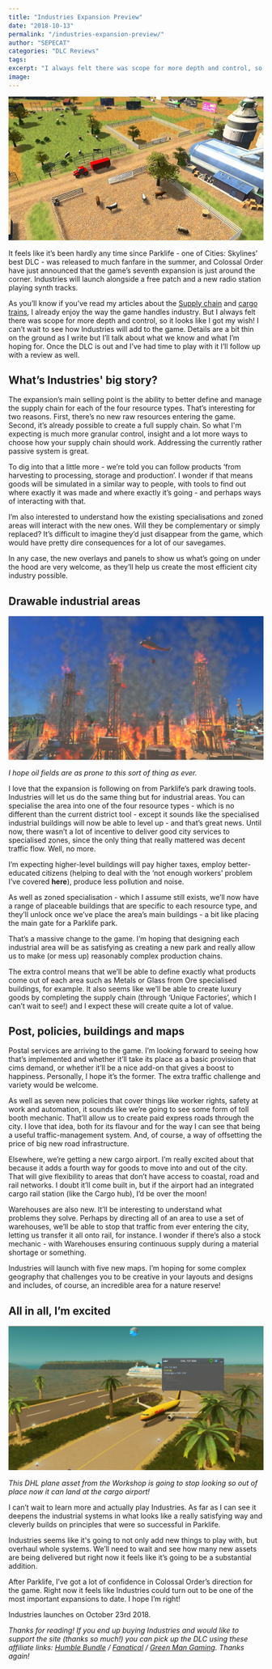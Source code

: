 ```yaml
---
title: "Industries Expansion Preview"
date: "2018-10-13"
permalink: "/industries-expansion-preview/"
author: "SEPECAT"
categories: "DLC Reviews"
tags:
excerpt: "I always felt there was scope for more depth and control, so it looks like I got my wish! I can’t wait to see how Industries will add to the game." 
image:
---
```


![Farming specialistion](/images/farming-industry-specialisation.jpg)

It feels like it’s been hardly any time since Parklife - one of Cities: Skylines’ best DLC - was released to much fanfare in the summer, and Colossal Order have just announced that the game’s seventh expansion is just around the corner. Industries will launch alongside a free patch and a new radio station playing synth tracks.

As you’ll know if you’ve read my articles about the [Supply chain](2018-09-09-supply-chain-specialised-industry.md) and [cargo trains](2018-10-05-guide-efficient-city-cargo-trains.md), I already enjoy the way the game handles industry. But I always felt there was scope for more depth and control, so it looks like I got my wish! I can’t wait to see how Industries will add to the game. Details are a bit thin on the ground as I write but I’ll talk about what we know and what I’m hoping for. Once the DLC is out and I’ve had time to play with it I’ll follow up with a review as well.

## What’s Industries' big story?

The expansion’s main selling point is the ability to better define and manage the supply chain for each of the four resource types. That’s interesting for two reasons. First, there’s no new raw resources entering the game. Second, it’s already possible to create a full supply chain. So what I'm expecting is much more granular control, insight and a lot more ways to choose how your supply chain should work. Addressing the currently rather passive system is great.

To dig into that a little more - we’re told you can follow products ‘from harvesting to processing, storage and production’. I wonder if that means goods will be simulated in a similar way to people, with tools to find out where exactly it was made and where exactly it’s going - and perhaps ways of interacting with that.

I’m also interested to understand how the existing specialisations and zoned areas will interact with the new ones. Will they be complementary or simply replaced? It’s difficult to imagine they’d just disappear from the game, which would have pretty dire consequences for a lot of our savegames.

In any case, the new overlays and panels to show us what’s going on under the hood are very welcome, as they’ll help us create the most efficient city industry possible.

## Drawable industrial areas

![Oil fields fire](/images/20180908173744_1.jpg)

*I hope oil fields are as prone to this sort of thing as ever.*

I love that the expansion is following on from Parklife’s park drawing tools. Industries will let us do the same thing but for industrial areas. You can specialise the area into one of the four resource types - which is no different than the current district tool - except it sounds like the specialised industrial buildings will now be able to level up - and that’s great news. Until now, there wasn’t a lot of incentive to deliver good city services to specialised zones, since the only thing that really mattered was decent traffic flow. Well, no more.

I’m expecting higher-level buildings will pay higher taxes, employ better-educated citizens (helping to deal with the ‘not enough workers’ problem I’ve covered **here**), produce less pollution and noise.

As well as zoned specialisation - which I assume still exists, we’ll now have a range of placeable buildings that are specific to each resource type, and they’ll unlock once we’ve place the area’s main buildings - a bit like placing the main gate for a Parklife park.

That’s a massive change to the game. I’m hoping that designing each industrial area will be as satisfying as creating a new park and really allow us to make (or mess up) reasonably complex production chains.

The extra control means that we’ll be able to define exactly what products come out of each area such as Metals or Glass from Ore specialised buildings, for example. It also seems like we’ll be able to create luxury goods by completing the supply chain (through ‘Unique Factories’, which I can’t wait to see!) and I expect these will create quite a lot of value.

## Post, policies, buildings and maps

Postal services are arriving to the game. I’m looking forward to seeing how that’s implemented and whether it’ll take its place as a basic provision that cims demand, or whether it’ll be a nice add-on that gives a boost to happiness. Personally, I hope it’s the former. The extra traffic challenge and variety would be welcome.

As well as seven new policies that cover things like worker rights, safety at work and automation, it sounds like we’re going to see some form of toll booth mechanic. That’ll allow us to create paid express roads through the city. I love that idea, both for its flavour and for the way I can see that being a useful traffic-management system. And, of course, a way of offsetting the price of big new road infrastructure.

Elsewhere, we’re getting a new cargo airport. I’m really excited about that because it adds a fourth way for goods to move into and out of the city. That will give flexibility to areas that don’t have access to coastal, road and rail networks. I doubt it’ll come built in, but if the airport had an integrated cargo rail station (like the Cargo hub), I’d be over the moon!

Warehouses are also new. It’ll be interesting to understand what problems they solve. Perhaps by directing all of an area to use a set of warehouses, we’ll be able to stop that traffic from ever entering the city, letting us transfer it all onto rail, for instance. I wonder if there’s also a stock mechanic - with Warehouses ensuring continuous supply during a material shortage or something.

Industries will launch with five new maps. I’m hoping for some complex geography that challenges you to be creative in your layouts and designs and includes, of course, an incredible area for a nature reserve!

## All in all, I’m excited

![Tourists arriving in a full plane](/images/tourist-plane-airport.jpg)

*This DHL plane asset from the Workshop is going to stop looking so out of place now it can land at the cargo airport!*

I can’t wait to learn more and actually play Industries. As far as I can see it deepens the industrial systems in what looks like a really satisfying way and cleverly builds on principles that were so successful in Parklife.

Industries seems like it's going to not only add new things to play with, but overhaul whole systems. We’ll need to wait and see how many new assets are being delivered but right now it feels like it’s going to be a substantial addition.

After Parklife, I’ve got a lot of confidence in Colossal Order’s direction for the game. Right now it feels like Industries could turn out to be one of the most important expansions to date. I hope I’m right!

Industries launches on October 23rd 2018.

*Thanks for reading! If you end up buying Industries and would like to support the site (thanks so much!) you can pick up the DLC using these affiliate links: [Humble Bundle](https://www.humblebundle.com/store/cities-skylines-industries?partner=twcb&charity=136345) / [Fanatical](http://www.anrdoezrs.net/links/8883448/type/dlg/https://www.fanatical.com/en/dlc/cities-skylines-industries-plus) / [Green Man Gaming](https://www.greenmangaming.com/games/cities-skylines-industries-plus/?tap_a=1964-996bbb&tap_s=339337-f53b1f). Thanks again!*
